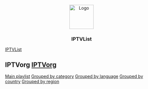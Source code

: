 <!-- PROJECT LOGO -->
<br />
<div align="center">
  <a href="https://280b9f9b.github.io/IPTVList/">
    <img src="https://280b9f9b.github.io/IPTV/Resource/main.png" alt="Logo" width="80" height="80">
  </a>

<h3 align="center">IPTVList</h3>
</div>

[IPTVList](https://280b9f9b.github.io/IPTVList/)

<!-- GETTING STARTED -->
## IPTVorg [IPTVorg](https://github.com/iptv-org/iptv)

[Main playlist](https://280b9f9b.github.io/IPTVList/List/IPTVorg/Main%20playlist.html) [Grouped by category](https://280b9f9b.github.io/IPTVList/List/IPTVorg/Grouped%20by%20category.html) [Grouped by language](https://280b9f9b.github.io/IPTVList/List/IPTVorg/Grouped%20by%20language.html) [Grouped by country](https://280b9f9b.github.io/IPTVList/List/IPTVorg/Grouped%20by%20country.html) [Grouped by region](https://280b9f9b.github.io/IPTVList/List/IPTVorg/Grouped%20by%20region.html)
